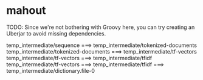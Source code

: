# mahout

TODO: Since we're not bothering with Groovy here, you can try creating an Uberjar to avoid missing dependencies.


temp_intermediate/sequence ===> temp_intermediate/tokenized-documents
temp_intermediate/tokenized-documents ===> temp_intermediate/tf-vectors
temp_intermediate/tf-vectors ===> temp_intermediate/tfidf
temp_intermediate/tf-vectors ===> temp_intermediate/tfidf
===> temp_intermediate/dictionary.file-0